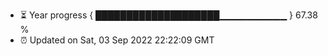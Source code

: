 - ⏳ Year progress { ████████████████████▁▁▁▁▁▁▁▁▁▁ } 67.38 %
- ⏰ Updated on Sat, 03 Sep 2022 22:22:09 GMT

